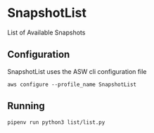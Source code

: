 # SnapshotList
List of Available Snapshots

## Configuration

SnapshotList uses the ASW cli configuration file

`aws configure --profile_name SnapshotList`

## Running

`pipenv run python3 list/list.py`
